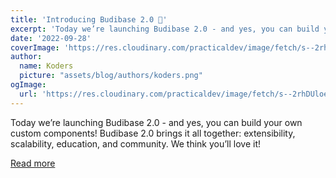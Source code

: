 ```yaml
---
title: 'Introducing Budibase 2.0 🍱'
excerpt: 'Today we’re launching Budibase 2.0 - and yes, you can build your own custom components! Budibase 2.0 brings it all together: extensibility, scalability, education, and community. We think you’ll love it!'
date: '2022-09-28'
coverImage: 'https://res.cloudinary.com/practicaldev/image/fetch/s--2rhDUloe--/c_imagga_scale,f_auto,fl_progressive,h_420,q_66,w_1000/https://res.cloudinary.com/daog6scxm/image/upload/v1663675553/cms/budibase-2_xtfmcp.gif'
author:
  name: Koders
  picture: "assets/blog/authors/koders.png"
ogImage:
  url: 'https://res.cloudinary.com/practicaldev/image/fetch/s--2rhDUloe--/c_imagga_scale,f_auto,fl_progressive,h_420,q_66,w_1000/https://res.cloudinary.com/daog6scxm/image/upload/v1663675553/cms/budibase-2_xtfmcp.gif'
---
```


Today we’re launching Budibase 2.0 - and yes, you can build your own custom components! Budibase 2.0 brings it all together: extensibility, scalability, education, and community. We think you’ll love it!

[Read more](https://dev.to/budibase/introducing-budibase-20-1jp4)
